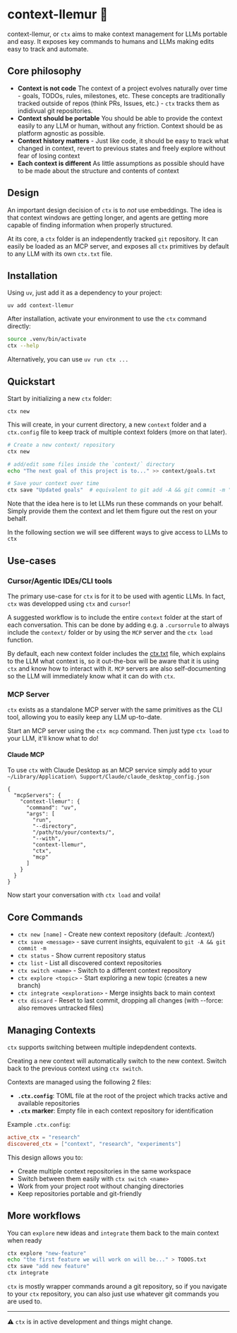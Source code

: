 # context-llemur 🐒

context-llemur, or `ctx` aims to make context management for LLMs portable and easy.
It exposes key commands to humans and LLMs making edits easy to track and automate.

## Core philosophy

- **Context is not code** The context of a project evolves naturally over time - goals, TODOs, rules, milestones, etc. These concepts are traditionally tracked outside of repos (think PRs, Issues, etc.) - `ctx` tracks them as indidivual git repositories.
- **Context should be portable** You should be able to provide the context easily to any LLM or human, without any friction. Context should be as platform agnostic as possible.
- **Context history matters** - Just like code, it should be easy to track what changed in context, revert to previous states and freely explore without fear of losing context
- **Each context is different** As little assumptions as possible should have to be made about the structure and contents of context

## Design
An important design decision of `ctx` is to *not* use embeddings. The idea is that context windows are getting longer, and agents are getting more capable of finding information when properly structured.

At its core, a `ctx` folder is an independently tracked `git` repository. It can easily be loaded as an MCP server, and exposes all `ctx` primitives by default to any LLM with its own `ctx.txt` file.

## Installation

Using `uv`, just add it as a dependency to your project:

    uv add context-llemur

After installation, activate your environment to use the `ctx` command directly:
```bash
source .venv/bin/activate
ctx --help
```

Alternatively, you can use `uv run ctx ...`

## Quickstart

Start by initializing a new `ctx` folder: 

    ctx new

This will create, in your current directory, a new `context` folder and a `ctx.config` file to keep track of multiple context folders (more on that later).

```bash
# Create a new context/ repository
ctx new

# add/edit some files inside the `context/` directory
echo "The next goal of this project is to..." >> context/goals.txt

# Save your context over time
ctx save "Updated goals"  # equivalent to git add -A && git commit -m "..."
```
Note that the idea here is to let LLMs run these commands on your behalf. Simply provide them the context and let them figure out the rest on your behalf.

In the following section we will see different ways to give access to LLMs to `ctx`

## Use-cases

### Cursor/Agentic IDEs/CLI tools

The primary use-case for `ctx` is for it to be used with agentic LLMs. In fact, `ctx` was developped using `ctx` and `cursor`!

A suggested workflow is to include the entire `context` folder at the start of each conversation. This can be done by adding e.g. a `.cursorrule` to always include the `context/` folder or by using the `MCP` server and the `ctx load` function.

By default, each new context folder includes the [ctx.txt](./src/template/ctx.txt) file, which explains to the LLM what context is, so it out-the-box will be aware that it is using `ctx` and know how to interact with it. `MCP` servers are also self-documenting so the LLM will immediately know what it can do with `ctx`.

### MCP Server

`ctx` exists as a standalone MCP server with the same primitives as the CLI tool, allowing you to easily keep any LLM up-to-date. 

Start an MCP server using the `ctx mcp` command. Then just type `ctx load` to your LLM, it'll know what to do!

#### Claude MCP


To use `ctx` with Claude Desktop as an MCP service simply add to your `~/Library/Application\ Support/Claude/claude_desktop_config.json`

```
{
  "mcpServers": {
    "context-llemur": {
      "command": "uv",
      "args": [
        "run",
        "--directory",
        "/path/to/your/contexts/",
        "--with",
        "context-llemur",
        "ctx",
        "mcp"
      ]
    }
  }
}
```

Now start your conversation with `ctx load` and voila!

## Core Commands

- `ctx new [name]` - Create new context repository (default: ./context/)
- `ctx save <message>` - save current insights, equivalent to `git -A && git commit -m`
- `ctx status` - Show current repository status
- `ctx list` - List all discovered context repositories
- `ctx switch <name>` - Switch to a different context repository
- `ctx explore <topic>` - Start exploring a new topic (creates a new branch)
- `ctx integrate <exploration>` - Merge insights back to main context
- `ctx discard` - Reset to last commit, dropping all changes (with --force: also removes untracked files)

## Managing Contexts

`ctx` supports switching between multiple indepdendent contexts. 

Creating a new context will automatically switch to the new context. Switch back to the previous context using `ctx switch`.

Contexts are managed using the following 2 files:

- **`.ctx.config`**: TOML file at the root of the project which tracks active and available repositories
- **`.ctx` marker**: Empty file in each context repository for identification

Example `.ctx.config`:
```toml
active_ctx = "research"
discovered_ctx = ["context", "research", "experiments"]
```

This design allows you to:
- Create multiple context repositories in the same workspace
- Switch between them easily with `ctx switch <name>`
- Work from your project root without changing directories
- Keep repositories portable and git-friendly

## More workflows

You can `explore` new ideas and `integrate` them back to the main context when ready

```bash
ctx explore "new-feature"
echo "the first feature we will work on will be..." > TODOS.txt
ctx save "add new feature"
ctx integrate
```

`ctx` is mostly wrapper commands around a git repository, so if you navigate to your `ctx` repository, you can also just use whatever git commands you are used to.

---

⚠️ `ctx` is in active development and things might change.